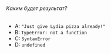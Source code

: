 ###### Каким будет результат?

-   A: `"Just give Lydia pizza already!"`
-   B: `TypeError: not a function`
-   C: `SyntaxError`
-   D: `undefined`
